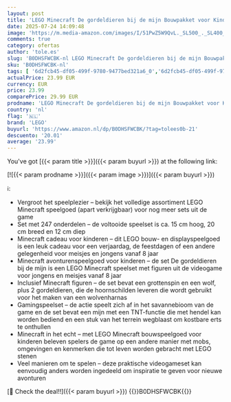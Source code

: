 ```yaml
---
layout: post
title: 'LEGO Minecraft De gordeldieren bij de mijn Bouwpakket voor Kinderen vanaf 8 jaar met Speelgoed Dieren Figuren en Minifiguren van Personages  Rollenspel Cadeau voor Gamers  Jongens en Meisjes 21269'
date: 2025-07-24 14:09:48
image: 'https://m.media-amazon.com/images/I/51PwZ5W9QvL._SL500_._SL400_.jpg'
comments: true
category: ofertas
author: 'tole.es'
slug: 'B0DHSFWCBK-nl LEGO Minecraft De gordeldieren bij de mijn Bouwpakket voor...'
sku: 'B0DHSFWCBK-nl'
tags: [ '6d2fcb45-df05-499f-9780-9477bed321a6_0','6d2fcb45-df05-499f-9780-9477bed321a6_501','Arborist Merchandising Root','Bouw- & constructiespeelgoed','Creatieve spellen','Educatief speelgoed','Self Service','Special Features Stores','Speelgoed & spellen','Speelgoedbouwsets','lego','🇳🇱', ]
actualPrice: 23.99 EUR
currency: EUR
price: 23.99
comparePrice: 29.99 EUR
prodname: 'LEGO Minecraft De gordeldieren bij de mijn Bouwpakket voor Kinderen vanaf 8 jaar met Speelgoed Dieren Figuren en Minifiguren van Personages  Rollenspel Cadeau voor Gamers  Jongens en Meisjes 21269'
country: 'nl'
flag: '🇳🇱'
brand: 'LEGO'
buyurl: 'https://www.amazon.nl/dp/B0DHSFWCBK/?tag=tolees0b-21'
descuento: '20.01'
average: '23.99'
---
```


You've got [{{< param title >}}]({{< param buyurl >}}) at the following link:

[![{{< param prodname >}}]({{< param image >}})]({{< param buyurl >}})

ℹ️:

- Vergroot het speelplezier – bekijk het volledige assortiment LEGO Minecraft speelgoed (apart verkrijgbaar) voor nog meer sets uit de game
- Set met 247 onderdelen – de voltooide speelset is ca. 15 cm hoog, 20 cm breed en 12 cm diep
- Minecraft cadeau voor kinderen – dit LEGO bouw- en displayspeelgoed is een leuk cadeau voor een verjaardag, de feestdagen of een andere gelegenheid voor meisjes en jongens vanaf 8 jaar
- Minecraft avonturenspeelgoed voor kinderen – de set De gordeldieren bij de mijn is een LEGO Minecraft speelset met figuren uit de videogame voor jongens en meisjes vanaf 8 jaar
- Inclusief Minecraft figuren – de set bevat een grottenspin en een wolf, plus 2 gordeldieren, die de hoornschilden leveren die wordt gebruikt voor het maken van een wolvenharnas
- Gamingspeelset – de actie speelt zich af in het savannebioom van de game en de set bevat een mijn met een TNT-functie die met hendel kan worden bediend en een stuk van het terrein wegblaast om kostbare erts te onthullen
- Minecraft in het echt – met LEGO Minecraft bouwspeelgoed voor kinderen beleven spelers de game op een andere manier met mobs, omgevingen en kenmerken die tot leven worden gebracht met LEGO stenen
- Veel manieren om te spelen – deze praktische videogameset kan eenvoudig anders worden ingedeeld om inspiratie te geven voor nieuwe avonturen

[🛒 Check the deal!!]({{< param buyurl >}})
{{<world>}}B0DHSFWCBK{{</world>}}
